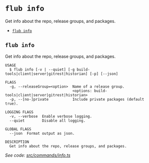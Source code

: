 `flub info`
===========

Get info about the repo, release groups, and packages.

* [`flub info`](#flub-info)

## `flub info`

Get info about the repo, release groups, and packages.

```
USAGE
  $ flub info [-v | --quiet] [-g build-tools|client|server|gitrest|historian] [-p] [--json]

FLAGS
  -g, --releaseGroup=<option>  Name of a release group.
                               <options: build-tools|client|server|gitrest|historian>
  -p, --[no-]private           Include private packages (default true).

LOGGING FLAGS
  -v, --verbose  Enable verbose logging.
  --quiet        Disable all logging.

GLOBAL FLAGS
  --json  Format output as json.

DESCRIPTION
  Get info about the repo, release groups, and packages.
```

_See code: [src/commands/info.ts](https://github.com/microsoft/FluidFramework/blob/main/build-tools/packages/build-cli/src/commands/info.ts)_
